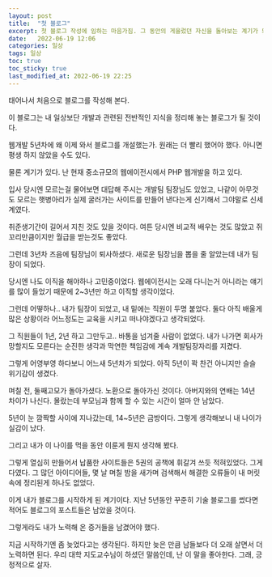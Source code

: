 ```yaml
---
layout: post
title:  "첫 블로그"
excerpt: 첫 블로그 작성에 임하는 마음가짐. 그 동안의 게을렀던 자신을 돌아보는 계기가 되었으면 좋겠다.
date:   2022-06-19 12:06
categories: 일상
tags: 일상
toc: true
toc_sticky: true
last_modified_at: 2022-06-19 22:25
---
```

태어나서 처음으로 블로그를 작성해 본다.  

이 블로그는 내 일상보단 개발과 관련된 전반적인 지식을 정리해 놓는 블로그가 될 것이다.  

웹개발 5년차에 왜 이제 와서 블로그를 개설했는가. 원래는 더 빨리 했어야 했다. 아니면 평생 하지 않았을 수도 있다.  

물론 계기가 있다. 난 현재 중소규모의 웹에이전시에서 PHP 웹개발을 하고 있다.  

입사 당시엔 모르는걸 물어보면 대답해 주시는 개발팀 팀장님도 있었고, 나같이 아무것도 모르는 햇병아리가 실제 굴러가는 사이트를 만들어 낸다는게 신기해서 그야말로 신세계였다.  

취준생기간이 길어서 지친 것도 있을 것이다. 여튼 당시엔 비교적 배우는 것도 많았고 쥐꼬리만큼이지만 월급을 받는것도 좋았다.  

그런데 3년차 즈음에 팀장님이 퇴사하셨다. 새로운 팀장님을 뽑을 줄 알았는데 내가 팀장이 되었다.  

당시엔 나도 이직을 해야하나 고민중이었다. 웹에이전시는 오래 다니는거 아니라는 얘기를 많이 들었기 때문에 2~3년만 하고 이직할 생각이었다.  

그런데 어떻하나.. 내가 팀장이 되었고, 내 밑에는 직원이 두명 붙었다. 둘다 아직 배울게 많은 상황이라 어느정도는 교육을 시키고 떠나야겠다고 생각되었다.  

그 직원들이 1년, 2년 하고 그만두고.. 바통을 넘겨줄 사람이 없었다. 내가 나가면 회사가 망할지도 모른다는 순진한 생각과 막연한 책임감에 계속 개발팀장자리를 지켰다.  

그렇게 어영부영 하다보니 어느새 5년차가 되었다. 아직 5년이 꽉 찬건 아니지만 슬슬 위기감이 생겼다.  

며칠 전, 둘째고모가 돌아가셨다. 노환으로 돌아가신 것이다. 아버지와의 연배는 14년 차이가 나신다. 몰랐는데 부모님과 함께 할 수 있는 시간이 얼마 안 남았다.  

5년이 눈 깜짝할 사이에 지나갔는데, 14~5년은 금방이다. 그렇게 생각해보니 내 나이가 실감이 났다.  

그리고 내가 이 나이를 먹을 동안 이룬게 뭔지 생각해 봤다.  

그렇게 열심히 만들어서 납품한 사이트들은 5권의 공책에 휘갈겨 쓰듯 적혀있었다. 그게 다였다. 그 많던 아이디어들, 몇 날 며칠 밤을 새가며 검색해서 해결한 오류들이 내 머릿속에 정리된게 하나도 없었다.  

이게 내가 블로그를 시작하게 된 계기이다. 지난 5년동안 꾸준히 기술 블로그를 썼다면 적어도 블로그의 포스트들은 남았을 것이다.  

그렇게라도 내가 노력해 온 증거들을 남겼어야 했다.  

지금 시작하기엔 좀 늦었다고는 생각된다. 하지만 늦은 만큼 남들보다 더 오래 살면서 더 노력하면 된다. 우리 대학 지도교수님이 하셨던 말씀인데, 난 이 말을 좋아한다. 그래, 긍정적으로 살자.